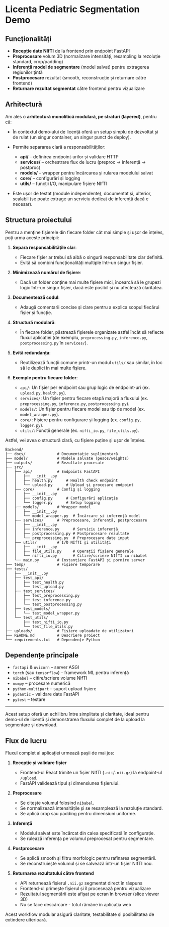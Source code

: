 # Licenta Pediatric Segmentation Demo

## Funcționalități

* **Recepție date NIfTI** de la frontend prin endpoint FastAPI
* **Preprocesare** volum 3D (normalizare intensități, resampling la rezoluție standard, crop/padding)
* **Inferență model de segmentare** (model salvat) pentru extragerea regiunilor țintă
* **Postprocesare** rezultat (smooth, reconstrucție și returnare către frontend)
* **Returnare rezultat segmentat** către frontend pentru vizualizare

## Arhitectură

Am ales o **arhitectură monolitică modulară, pe straturi (layered)**, pentru că:

* În contextul demo‑ului de licență oferă un setup simplu de dezvoltat și de rulat (un singur container, un singur punct de deploy).
* Permite separarea clară a responsabilităților:

  * **api/** – definirea endpoint‑urilor și validare HTTP
  * **services/** – orchestrare flux de lucru (preproc → inferență → postproc)
  * **models/** – wrapper pentru încărcarea și rularea modelului salvat
  * **core/** – configurări și logging
  * **utils/** – funcții I/O, manipulare fișiere NIfTI
* Este ușor de testat (module independente), documentat și, ulterior, scalabil (se poate extrage un serviciu dedicat de inferență dacă e necesar).

## Structura proiectului

Pentru a menține fișierele din fiecare folder cât mai simple și ușor de înțeles, poți urma aceste principii:

1. **Separa responsabilitățile clar**:
   - Fiecare fișier ar trebui să aibă o singură responsabilitate clar definită.
   - Evită să combini funcționalități multiple într-un singur fișier.

2. **Minimizează numărul de fișiere**:
   - Dacă un folder conține mai multe fișiere mici, încearcă să le grupezi logic într-un singur fișier, dacă este posibil și nu afectează claritatea.

3. **Documentează codul**:
   - Adaugă comentarii concise și clare pentru a explica scopul fiecărui fișier și funcție.

4. **Structură modulară**:
   - În fiecare folder, păstrează fișierele organizate astfel încât să reflecte fluxul aplicației (de exemplu, `preprocessing.py`, `inference.py`, `postprocessing.py` în `services/`).

5. **Evită redundanța**:
   - Reutilizează funcții comune printr-un modul `utils/` sau similar, în loc să le duplici în mai multe fișiere.

6. **Exemple pentru fiecare folder**:
   - `api/`: Un fișier per endpoint sau grup logic de endpoint-uri (ex. `upload.py`, `health.py`).
   - `services/`: Un fișier pentru fiecare etapă majoră a fluxului (ex. `preprocessing.py`, `inference.py`, `postprocessing.py`).
   - `models/`: Un fișier pentru fiecare model sau tip de model (ex. `model_wrapper.py`).
   - `core/`: Fișiere pentru configurare și logging (ex. `config.py`, `logger.py`).
   - `utils/`: Funcții generale (ex. `nifti_io.py`, `file_utils.py`).

Astfel, vei avea o structură clară, cu fișiere puține și ușor de înțeles.

```
Backend/
├── docs/              # Documentație suplimentară
├── model/             # Modele salvate (pesos/weights)
├── outputs/           # Rezultate procesate
├── src/
│   ├── api/           # Endpoints FastAPI
│   │   ├── __init__.py
│   │   ├── health.py      # Health check endpoint
│   │   └── upload.py      # Upload și procesare endpoint
│   ├── core/          # Config și logging
│   │   ├── __init__.py
│   │   ├── config.py      # Configurări aplicație
│   │   └── logger.py      # Setup logging
│   ├── models/        # Wrapper model
│   │   ├── __init__.py
│   │   └── model_wrapper.py  # Încărcare și inferență model
│   ├── services/      # Preprocesare, inferență, postprocesare
│   │   ├── __init__.py
│   │   ├── inference.py      # Serviciu inferență
│   │   ├── postprocessing.py # Postprocesare rezultate
│   │   └── preprocessing.py  # Preprocesare date input
│   ├── utils/         # I/O NIfTI și utilități
│   │   ├── __init__.py
│   │   ├── file_utils.py     # Operații fișiere generale
│   │   └── nifti_io.py       # Citire/scriere NIfTI cu nibabel
│   └── main.py        # Instanțiere FastAPI și pornire server
├── temp/              # Fișiere temporare
├── tests/
│   ├── __init__.py
│   ├── test_api/
│   │   ├── test_health.py
│   │   └── test_upload.py
│   ├── test_services/
│   │   ├── test_preprocessing.py
│   │   ├── test_inference.py
│   │   └── test_postprocessing.py
│   ├── test_models/
│   │   └── test_model_wrapper.py
│   └── test_utils/
│       ├── test_nifti_io.py
│       └── test_file_utils.py
├── uploads/           # Fișiere uploadate de utilizatori
├── README.md          # Descriere proiect
└── requirements.txt   # Dependențe Python
```

## Dependențe principale

* `fastapi` & `uvicorn` – server ASGI
* `torch` (sau `tensorflow`) – framework ML pentru inferență
* `nibabel` – citire/scriere volume NIfTI
* `numpy` – procesare numerică
* `python-multipart` – suport upload fișiere
* `pydantic` – validare date FastAPI
* `pytest` – testare

---

Acest setup oferă un echilibru între simplitate și claritate, ideal pentru demo-ul de licență și demonstrarea fluxului complet de la upload la segmentare și download.

## Flux de lucru

Fluxul complet al aplicației urmează pașii de mai jos:

1. **Recepție și validare fișier**
   * Frontend-ul React trimite un fișier NIfTI (`.nii`/`.nii.gz`) la endpoint-ul `/upload`.
   * FastAPI validează tipul și dimensiunea fișierului.

2. **Preprocesare**
   * Se citește volumul folosind `nibabel`.
   * Se normalizează intensitățile și se resamplează la rezoluție standard.
   * Se aplică crop sau padding pentru dimensiuni uniforme.

3. **Inferență**
   * Modelul salvat este încărcat din calea specificată în configurație.
   * Se rulează inferența pe volumul preprocesat pentru segmentare.

4. **Postprocesare**
   * Se aplică smooth și filtru morfologic pentru rafinarea segmentării.
   * Se reconstruiește volumul și se salvează într-un fișier NIfTI nou.

5. **Returnarea rezultatului către frontend**
   * API returnează fișierul `.nii.gz` segmentat direct în răspuns
   * Frontend-ul primește fișierul și îl procesează pentru vizualizare
   * Rezultatul segmentării este afișat pe ecran în browser (slice viewer 3D)
   * Nu se face descărcare - totul rămâne în aplicația web

Acest workflow modular asigură claritate, testabilitate și posibilitatea de extindere ulterioară.